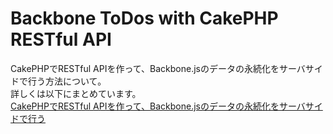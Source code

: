 Backbone ToDos with CakePHP RESTful API
====================================================================

CakePHPでRESTful APIを作って、Backbone.jsのデータの永続化をサーバサイドで行う方法について。  
詳しくは以下にまとめています。  
[CakePHPでRESTful APIを作って、Backbone.jsのデータの永続化をサーバサイドで行う](http://mawatari.jp/archives/backbonejs-todos-with-cakephp-restful-api)